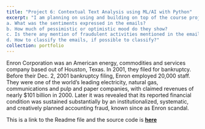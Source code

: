 ```yaml
---
title: "Project 6: Contextual Text Analysis using ML/AI with Python"
excerpt: "I am planning on using and building on top of the course project work done as part of another project. This is the Enron email text analysis. I am interested to classify the emails that was released for general public. My intention is to bring out the answers to the following key questions:
a. What was the sentiments expressed in the emails?
b. How much of pessimistic or optimistic mood do they show?
c. Is there any mention of fraudulent activities mentioned in the emails?
d. How to classify the emails, if possible to classify?"
collection: portfolio
---
```


Enron Corporation was an American energy, commodities and services company based out of Houston, Texas. In 2001, they filed for bankruptcy. Before their Dec. 2, 2001 bankruptcy filing, Enron employed 20,000 staff. They were one of the world’s leading electricity, natural gas, communications and pulp and paper companies, with claimed revenues of nearly $101 billion in 2000. Later it was revealed that its reported financial condition was sustained substantially by an institutionalized, systematic, and creatively planned accounting fraud, known since as Enron scandal.

This is a link to the Readme file and the source code is [**here**](https://github.com/samantoz/dsc680-applied-datascience/blob/main/Project-1/Readme.md)
